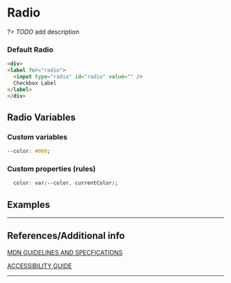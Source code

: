 # Radio

?&gt;  _TODO_ add description

### Default Radio

```html preview
<div>
<label for="radio">
  <input type="radio" id="radio" value="" />
  Checkbox Label
</label>
</div>
```

## Radio Variables

### Custom variables

```css
--color: #000;
```

### Custom properties (rules)

```css
  color: var(--color, currentColor);
```

## Examples

----
## References/Additional info


[MDN GUIDELINES AND SPECFICATIONS]()

[ACCESSIBILITY GUIDE]()

----
